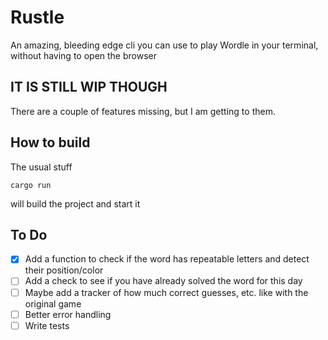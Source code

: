 # Rustle

An amazing, bleeding edge cli you can use to play Wordle in your terminal, without having to open the browser

## IT IS STILL WIP THOUGH

There are a couple of features missing, but I am getting to them.

## How to build

The usual stuff

```
cargo run
```

will build the project and start it

## To Do

- [x] Add a function to check if the word has repeatable letters and detect their position/color
- [ ] Add a check to see if you have already solved the word for this day
- [ ] Maybe add a tracker of how much correct guesses, etc. like with the original game
- [ ] Better error handling
- [ ] Write tests
